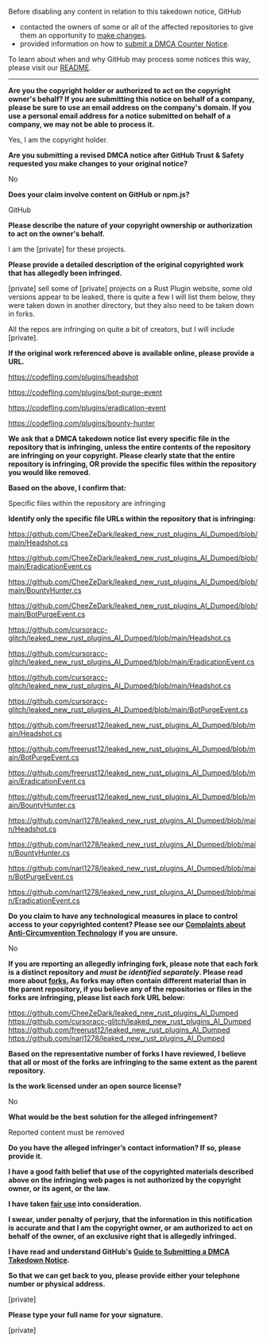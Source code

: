 Before disabling any content in relation to this takedown notice, GitHub
- contacted the owners of some or all of the affected repositories to give them an opportunity to [make changes](https://docs.github.com/en/github/site-policy/dmca-takedown-policy#a-how-does-this-actually-work).
- provided information on how to [submit a DMCA Counter Notice](https://docs.github.com/en/articles/guide-to-submitting-a-dmca-counter-notice).

To learn about when and why GitHub may process some notices this way, please visit our [README](https://github.com/github/dmca/blob/master/README.md#anatomy-of-a-takedown-notice).

---

**Are you the copyright holder or authorized to act on the copyright owner's behalf? If you are submitting this notice on behalf of a company, please be sure to use an email address on the company's domain. If you use a personal email address for a notice submitted on behalf of a company, we may not be able to process it.**

Yes, I am the copyright holder.

**Are you submitting a revised DMCA notice after GitHub Trust & Safety requested you make changes to your original notice?**

No

**Does your claim involve content on GitHub or npm.js?**

GitHub

**Please describe the nature of your copyright ownership or authorization to act on the owner's behalf.**

I am the [private] for these projects.

**Please provide a detailed description of the original copyrighted work that has allegedly been infringed.**

[private] sell some of [private] projects on a Rust Plugin website, some old versions appear to be leaked, there is quite a few I will list them below, they were taken down in another directory, but they also need to be taken down in forks.

All the repos are infringing on quite a bit of creators, but I will include [private].

**If the original work referenced above is available online, please provide a URL.**

https://codefling.com/plugins/headshot

https://codefling.com/plugins/bot-purge-event

https://codefling.com/plugins/eradication-event

https://codefling.com/plugins/bounty-hunter

**We ask that a DMCA takedown notice list every specific file in the repository that is infringing, unless the entire contents of the repository are infringing on your copyright. Please clearly state that the entire repository is infringing, OR provide the specific files within the repository you would like removed.**

**Based on the above, I confirm that:**

Specific files within the repository are infringing

**Identify only the specific file URLs within the repository that is infringing:**

https://github.com/CheeZeDark/leaked_new_rust_plugins_AI_Dumped/blob/main/Headshot.cs

https://github.com/CheeZeDark/leaked_new_rust_plugins_AI_Dumped/blob/main/EradicationEvent.cs

https://github.com/CheeZeDark/leaked_new_rust_plugins_AI_Dumped/blob/main/BountyHunter.cs

https://github.com/CheeZeDark/leaked_new_rust_plugins_AI_Dumped/blob/main/BotPurgeEvent.cs

https://github.com/cursoracc-glitch/leaked_new_rust_plugins_AI_Dumped/blob/main/Headshot.cs

https://github.com/cursoracc-glitch/leaked_new_rust_plugins_AI_Dumped/blob/main/EradicationEvent.cs

https://github.com/cursoracc-glitch/leaked_new_rust_plugins_AI_Dumped/blob/main/Headshot.cs

https://github.com/cursoracc-glitch/leaked_new_rust_plugins_AI_Dumped/blob/main/BotPurgeEvent.cs

https://github.com/freerust12/leaked_new_rust_plugins_AI_Dumped/blob/main/Headshot.cs

https://github.com/freerust12/leaked_new_rust_plugins_AI_Dumped/blob/main/BotPurgeEvent.cs

https://github.com/freerust12/leaked_new_rust_plugins_AI_Dumped/blob/main/EradicationEvent.cs

https://github.com/freerust12/leaked_new_rust_plugins_AI_Dumped/blob/main/BountyHunter.cs

https://github.com/narl1278/leaked_new_rust_plugins_AI_Dumped/blob/main/Headshot.cs

https://github.com/narl1278/leaked_new_rust_plugins_AI_Dumped/blob/main/BountyHunter.cs

https://github.com/narl1278/leaked_new_rust_plugins_AI_Dumped/blob/main/BotPurgeEvent.cs

https://github.com/narl1278/leaked_new_rust_plugins_AI_Dumped/blob/main/EradicationEvent.cs

**Do you claim to have any technological measures in place to control access to your copyrighted content? Please see our <a href="https://docs.github.com/articles/guide-to-submitting-a-dmca-takedown-notice#complaints-about-anti-circumvention-technology">Complaints about Anti-Circumvention Technology</a> if you are unsure.**

No

**If you are reporting an allegedly infringing fork, please note that each fork is a distinct repository and <i>must be identified separately</i>. Please read more about <a href="https://docs.github.com/articles/dmca-takedown-policy#b-what-about-forks-or-whats-a-fork">forks.</a> As forks may often contain different material than in the parent repository, if you believe any of the repositories or files in the forks are infringing, please list each fork URL below:**

https://github.com/CheeZeDark/leaked_new_rust_plugins_AI_Dumped  
https://github.com/cursoracc-glitch/leaked_new_rust_plugins_AI_Dumped  
https://github.com/freerust12/leaked_new_rust_plugins_AI_Dumped  
https://github.com/narl1278/leaked_new_rust_plugins_AI_Dumped  

**Based on the representative number of forks I have reviewed, I believe that all or most of the forks are infringing to the same extent as the parent repository.**

**Is the work licensed under an open source license?**

No

**What would be the best solution for the alleged infringement?**

Reported content must be removed

**Do you have the alleged infringer’s contact information? If so, please provide it.**

**I have a good faith belief that use of the copyrighted materials described above on the infringing web pages is not authorized by the copyright owner, or its agent, or the law.**

**I have taken <a href="https://www.lumendatabase.org/topics/22">fair use</a> into consideration.**

**I swear, under penalty of perjury, that the information in this notification is accurate and that I am the copyright owner, or am authorized to act on behalf of the owner, of an exclusive right that is allegedly infringed.**

**I have read and understand GitHub's <a href="https://docs.github.com/articles/guide-to-submitting-a-dmca-takedown-notice/">Guide to Submitting a DMCA Takedown Notice</a>.**

**So that we can get back to you, please provide either your telephone number or physical address.**

[private]

**Please type your full name for your signature.**

[private]
